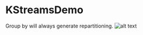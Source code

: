 # KStreamsDemo

Group by will always generate repartitioning.
![alt text](https://github.com/afuyo/KStreamsDemo/tree/master/images/group.jpg)